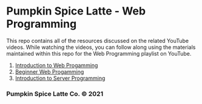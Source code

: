 # Pumpkin Spice Latte - Web Programming

This repo contains all of the resources discussed on the related YouTube videos.
While watching the videos, you can follow along using the materials maintained
within this repo for the Web Programming playlist on YouTube.

1. [Introduction to Web Progamming](./introtoweb.pdf)
2. [Beginner Web Progamming](./basicweb)
3. [Introduction to Server Programming](./introtoservers.pdf)

### Pumpkin Spice Latte Co. © 2021
